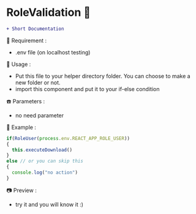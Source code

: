 # RoleValidation &#x1F34E;

```diff
+ Short Documentation
```

:rice: Requirement :
- .env file (on localhost testing)


:eyes: Usage :
- Put this file to your helper directory folder. You can choose to make a new folder or not.
- import this component and put it to your if-else condition


:phone: Parameters :
- no need parameter


:paperclip: Example :
```js
if(RoleUser(process.env.REACT_APP_ROLE_USER))
{
  this.executeDownload()
}
else // or you can skip this
{
  console.log("no action")
}
```

:camera: Preview :
- try it and you will know it :)
